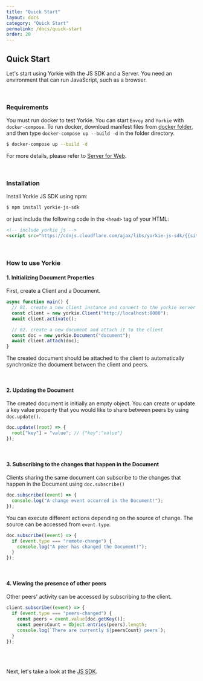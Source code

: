 ```yaml
---
title: "Quick Start"
layout: docs
category: "Quick Start"
permalink: /docs/quick-start
order: 20
---
```


## Quick Start

Let's start using Yorkie with the JS SDK and a Server. You need an environment that can run JavaScript, such as a browser.

<br/>

### Requirements

You must run docker to test Yorkie. You can start `Envoy` and `Yorkie` with `docker-compose`. To run docker, download manifest files from [docker folder](https://github.com/yorkie-team/yorkie-team.github.io/tree/main/docker), and then type `docker-compose up --build -d` in the folder directory.

```bash
$ docker-compose up --build -d
```

For more details, please refer to [Server for Web](./server-for-web).

<br/>

### Installation

Install Yorkie JS SDK using npm:

```bash
$ npm install yorkie-js-sdk
```

or just include the following code in the `<head>` tag of your HTML:

```html
<!-- include yorkie js -->
<script src="https://cdnjs.cloudflare.com/ajax/libs/yorkie-js-sdk/{{site.version}}/yorkie-js-sdk.js"></script>
```

<br/>

### How to use Yorkie

#### 1. Initializing Document Properties

First, create a Client and a Document.

```js
async function main() {
  // 01. create a new client instance and connect to the yorkie server
  const client = new yorkie.Client("http://localhost:8080");
  await client.activate();

  // 02. create a new document and attach it to the client
  const doc = new yorkie.Document("document");
  await client.attach(doc);
}
```

The created document should be attached to the client to automatically synchronize the document between the client and peers.

<br/>

#### 2. Updating the Document

The created document is initially an empty object. You can create or update a key value property that you would like to share between peers by using `doc.update()`.

```js
doc.update((root) => {
  root["key"] = "value"; // {"key":"value"}
});
```

<br/>

#### 3. Subscribing to the changes that happen in the Document

Clients sharing the same document can subscribe to the changes that happen in the Document using `doc.subscribe()`

```js
doc.subscribe((event) => {
  console.log("A change event occurred in the Document!");
});
```

You can execute different actions depending on the source of change. The source can be accessed from `event.type`.

```js
doc.subscribe((event) => {
  if (event.type === "remote-change") {
    console.log("A peer has changed the Document!");
  }
});
```

<br/>

#### 4. Viewing the presence of other peers

Other peers' activity can be accessed by subscribing to the client.

```js
client.subscribe((event) => {
  if (event.type === "peers-changed") {
    const peers = event.value[doc.getKey()];
    const peersCount = Object.entries(peers).length;
    console.log(`There are currently ${peersCount} peers`);
  }
});
```

<br/>
<br/>

Next, let's take a look at the [JS SDK](./js-sdk).
